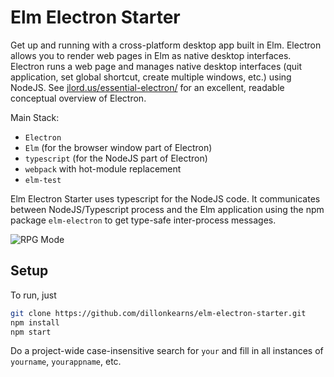 # Elm Electron Starter
Get up and running with a cross-platform desktop app built in Elm. Electron allows you to render web pages in Elm as native desktop interfaces. Electron runs a web page and manages native desktop interfaces (quit application, set global shortcut, create multiple windows, etc.) using NodeJS. See [jlord.us/essential-electron/](http://jlord.us/essential-electron/) for an excellent, readable conceptual overview of Electron.

Main Stack:
* `Electron`
* `Elm` (for the browser window part of Electron)
* `typescript` (for the NodeJS part of Electron)
* `webpack` with hot-module replacement
* `elm-test`

Elm Electron Starter uses typescript for the NodeJS code. It communicates between NodeJS/Typescript process and the Elm application using the npm package `elm-electron` to get type-safe inter-process messages.

![RPG Mode](/demo.gif)

## Setup
To run, just
```bash
git clone https://github.com/dillonkearns/elm-electron-starter.git
npm install
npm start
```

Do a project-wide case-insensitive search for `your` and fill in all instances of `yourname`, `yourappname`, etc.
